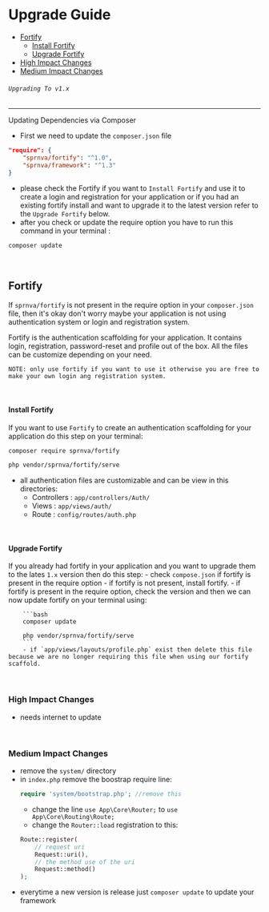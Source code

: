 # Upgrade Guide

- [Fortify](#fortify)
    - [Install Fortify](#install)
    - [Upgrade Fortify](#upgrade)
- [High Impact Changes](#high-impact)
- [Medium Impact Changes](#medium-impact)

###### `Upgrading To v1.x`
---
Updating Dependencies via Composer
- First we need to update the `composer.json` file
```json
"require": {
    "sprnva/fortify": "^1.0",
    "sprnva/framework": "^1.3"
}
```
- please check the Fortify if you want to `Install Fortify` and use it to create a login and registration for your application or if you had an existing fortify install and want to upgrade it to the latest version refer to the `Upgrade Fortify` below.
- after you check or update the require option you have to run this command in your terminal :
```bash
composer update
```

<a name="fortify" style="padding-top: 30px;">&nbsp;</a>
## Fortify
If `sprnva/fortify` is not present in the require option in your `composer.json` file, then it's okay don't worry maybe your application is not using authentication system or login and registration system.

Fortify is the authentication scaffolding for your application. It contains login, registration, password-reset and profile out of the box. All the files can be customize depending on your need.

`NOTE: only use fortify if you want to use it otherwise you are free to make your own login ang registration system.`

<a name="install" style="padding-top: 30px;">&nbsp;</a>
#### Install Fortify
If you want to use `Fortify` to create an authentication scaffolding for your application do this step on your terminal:

```bash
composer require sprnva/fortify

php vendor/sprnva/fortify/serve
```

- all authentication files are customizable and can be view in this directories:
    - Controllers : `app/controllers/Auth/`
    - Views : `app/views/auth/`
    - Route : `config/routes/auth.php`

<a name="upgrade" style="padding-top: 30px;">&nbsp;</a>
#### Upgrade Fortify
If you already had fortify in your application and you want to upgrade them to the lates `1.x` version then do this step:
    - check `compose.json` if fortify is present in the require option
        - if fortify is not present, install fortify.
        - if fortify is present in the require option, check the version and then we can now update fortify on your terminal using:

        ```bash
        composer update

        php vendor/sprnva/fortify/serve
        ```
        - if `app/views/layouts/profile.php` exist then delete this file because we are no longer requiring this file when using our fortify scaffold.

<a name="high-impact" style="padding-top: 30px;">&nbsp;</a>
### High Impact Changes
- needs internet to update

<a name="medium-impact" style="padding-top: 30px;">&nbsp;</a>
### Medium Impact Changes
- remove the `system/` directory
- in `index.php` remove the boostrap require line:
    ```php
    require 'system/bootstrap.php'; //remove this
    ```
    - change the line `use App\Core\Router;` to `use App\Core\Routing\Route;`
    - change the `Router::load` registration to this:
    ```php
    Route::register(
        // request uri
        Request::uri(),
        // the method use of the uri
        Request::method()
    );
    ```
- everytime a new version is release just `composer update` to update your framework